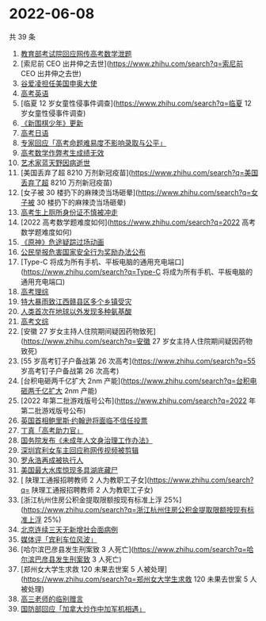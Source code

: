 # 2022-06-08

共 39 条

<!-- BEGIN -->
<!-- 最后更新时间 Wed Jun 08 2022 23:02:47 GMT+0800 (China Standard Time) -->

1. [教育部考试院回应网传高考数学泄题](https://www.zhihu.com/search?q=教育部考试院回应网传高考数学泄题)
1. [索尼前 CEO 出井伸之去世](https://www.zhihu.com/search?q=索尼前 CEO 出井伸之去世)
1. [谷爱凌担任美国申奥大使](https://www.zhihu.com/search?q=谷爱凌担任美国申奥大使)
1. [高考英语](https://www.zhihu.com/search?q=高考英语)
1. [临夏 12 岁女童性侵事件调查](https://www.zhihu.com/search?q=临夏 12 岁女童性侵事件调查)
1. [《新围棋少年》更新](https://www.zhihu.com/search?q=《新围棋少年》更新)
1. [高考日语](https://www.zhihu.com/search?q=高考日语)
1. [专家回应「高考命题难易度不影响录取与公平」](https://www.zhihu.com/search?q=专家回应「高考命题难易度不影响录取与公平」)
1. [高考数学作弊考生成绩无效](https://www.zhihu.com/search?q=高考数学作弊考生成绩无效)
1. [艺术家蓝天野因病逝世](https://www.zhihu.com/search?q=艺术家蓝天野因病逝世)
1. [美国丢弃了超 8210 万剂新冠疫苗](https://www.zhihu.com/search?q=美国丢弃了超 8210 万剂新冠疫苗)
1. [女子被 30 楼扔下的麻辣烫当场砸晕](https://www.zhihu.com/search?q=女子被 30 楼扔下的麻辣烫当场砸晕)
1. [高考生上厕所身份证不慎被冲走](https://www.zhihu.com/search?q=高考生上厕所身份证不慎被冲走)
1. [2022 高考数学题难度如何](https://www.zhihu.com/search?q=2022 高考数学题难度如何)
1. [《原神》危途疑踪过场动画](https://www.zhihu.com/search?q=《原神》危途疑踪过场动画)
1. [公民举报危害国家安全行为奖励办法公布](https://www.zhihu.com/search?q=公民举报危害国家安全行为奖励办法公布)
1. [Type-C 将成为所有手机、平板电脑的通用充电端口](https://www.zhihu.com/search?q=Type-C
   将成为所有手机、平板电脑的通用充电端口)
1. [高考理综](https://www.zhihu.com/search?q=高考理综)
1. [特大暴雨致江西赣县区多个乡镇受灾](https://www.zhihu.com/search?q=特大暴雨致江西赣县区多个乡镇受灾)
1. [人类首次在地球以外发现多种氨基酸](https://www.zhihu.com/search?q=人类首次在地球以外发现多种氨基酸)
1. [高考文综](https://www.zhihu.com/search?q=高考文综)
1. [安徽 27 岁女主持人住院期间疑因药物致死](https://www.zhihu.com/search?q=安徽 27 岁女主持人住院期间疑因药物致死)
1. [55 岁高考钉子户备战第 26 次高考](https://www.zhihu.com/search?q=55 岁高考钉子户备战第 26 次高考)
1. [台积电砸两千亿扩大 2nm 产能](https://www.zhihu.com/search?q=台积电砸两千亿扩大 2nm 产能)
1. [2022 年第二批游戏版号公布](https://www.zhihu.com/search?q=2022 年第二批游戏版号公布)
1. [英国首相鲍里斯·约翰逊将面临不信任投票](https://www.zhihu.com/search?q=英国首相鲍里斯·约翰逊将面临不信任投票)
1. [丁真「高考助力官」](https://www.zhihu.com/search?q=丁真「高考助力官」)
1. [国务院发布《未成年人文身治理工作办法》](https://www.zhihu.com/search?q=国务院发布《未成年人文身治理工作办法》)
1. [深圳宾利女车主回应称网传视频被剪辑](https://www.zhihu.com/search?q=深圳宾利女车主回应称网传视频被剪辑)
1. [罗永浩再成被执行人](https://www.zhihu.com/search?q=罗永浩再成被执行人)
1. [美国最大水库惊现多具湖底藏尸](https://www.zhihu.com/search?q=美国最大水库惊现多具湖底藏尸)
1. [ 陕理工通报招聘教师 2 人为教职工子女](https://www.zhihu.com/search?q= 陕理工通报招聘教师 2 人为教职工子女)
1. [浙江杭州住房公积金提取限额按现有标准上浮
   25%](https://www.zhihu.com/search?q=浙江杭州住房公积金提取限额按现有标准上浮 25%)
1. [北京连续三天无新增社会面病例](https://www.zhihu.com/search?q=北京连续三天无新增社会面病例)
1. [媒体评「宾利车位风波」](https://www.zhihu.com/search?q=媒体评「宾利车位风波」)
1. [哈尔滨巴彦县发生刑案致 3 人死亡](https://www.zhihu.com/search?q=哈尔滨巴彦县发生刑案致 3 人死亡)
1. [郑州女大学生求救 120 未果去世案 5 人被处理](https://www.zhihu.com/search?q=郑州女大学生求救 120 未果去世案
   5 人被处理)
1. [高三老师的临别赠言](https://www.zhihu.com/search?q=高三老师的临别赠言)
1. [国防部回应「加拿大炒作中加军机相遇」](https://www.zhihu.com/search?q=国防部回应「加拿大炒作中加军机相遇」)

<!-- END -->
